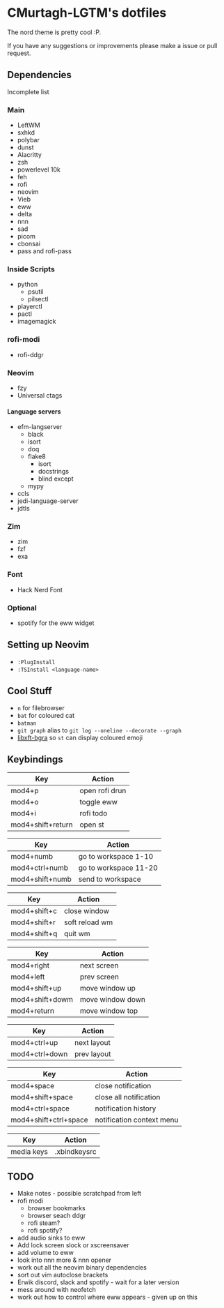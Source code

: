 # CMurtagh-LGTM's dotfiles

The nord theme is pretty cool :P.

If you have any suggestions or improvements please make a issue or pull request.

## Dependencies

Incomplete list

### Main
- LeftWM
- sxhkd
- polybar
- dunst
- Alacritty
- zsh
- powerlevel 10k
- feh
- rofi
- neovim
- Vieb
- eww
- delta
- nnn
- sad
- picom
- cbonsai
- pass and rofi-pass

### Inside Scripts
- python
	- psutil
	- pilsectl
- playerctl
- pactl
- imagemagick

### rofi-modi
- rofi-ddgr

### Neovim
- fzy
- Universal ctags

#### Language servers
- efm-langserver
    - black
    - isort
    - doq
    - flake8
        - isort
        - docstrings
        - blind except
    - mypy
- ccls
- jedi-language-server
- jdtls

### Zim
- zim
- fzf
- exa

### Font
- Hack Nerd Font

### Optional
- spotify for the eww widget

## Setting up Neovim
- `:PlugInstall`
- `:TSInstall <language-name>`

## Cool Stuff
- `n` for filebrowser
- `bat` for coloured cat
- `batman`
- `git graph` alias to `git log --oneline --decorate --graph`
- [libxft-bgra](https://aur.archlinux.org/packages/libxft-bgra/) so `st` can display coloured emoji

## Keybindings
Key 					| Action
------------------------|----------------------
mod4+p					| open rofi drun
mod4+o					| toggle eww
mod4+i                  | rofi todo
mod4+shift+return		| open st

Key 					| Action
------------------------|----------------------
mod4+numb				| go to workspace 1-10
mod4+ctrl+numb			| go to workspace 11-20
mod4+shift+numb 		| send to workspace

Key 					| Action
------------------------|----------------------
mod4+shift+c			| close window
mod4+shift+r			| soft reload wm
mod4+shift+q			| quit wm

Key 					| Action
------------------------|----------------------
mod4+right				| next screen
mod4+left				| prev screen
mod4+shift+up			| move window up
mod4+shift+dowm			| move window down
mod4+return				| move window top

Key 					| Action
------------------------|----------------------
mod4+ctrl+up			| next layout
mod4+ctrl+down			| prev layout

Key 					| Action
------------------------|----------------------
mod4+space				| close notification
mod4+shift+space		| close all notification
mod4+ctrl+space			| notification history
mod4+shift+ctrl+space	| notification context menu

Key 					| Action
------------------------|----------------------
media keys				| .xbindkeysrc

## TODO
- Make notes - possible scratchpad from left
- rofi modi
    - browser bookmarks
    - browser seach ddgr
    - rofi steam?
    - rofi spotify?
- add audio sinks to eww
- Add lock screen slock or xscreensaver
- add volume to eww
- look into nnn more & nnn opener
- work out all the neovim binary dependencies
- sort out vim autoclose brackets
- Erwik discord, slack and spotify - wait for a later version
- mess around with neofetch
- work out how to control where eww appears - given up on this
